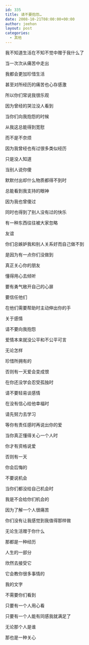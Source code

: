 ```yaml
---
id: 335
title: 请不要抱怨…
date: 2008-10-21T08:00:00+00:00
author: jeehon
layout: post
categories:
  - 其他
---
```

我不知道生活在不知不觉中赠于我什么了
  
当一次次从痛苦中走出
  
我都会更加珍惜生活
  
甚至对所经历的痛苦也心存感激
  
所以你们常说我很乐观
  
因为曾经的哭泣没人看到
  
当你们向我抱怨的时候
  
从我这总能得到宽慰
  
而不是不奈烦
  
因为我曾经也有过很多类似经历
  
只是没人知道
  
当别人说你傻
  
默默付出却什么物质都得不到时
  
总能看到我支持的眼神
  
因为我也曾傻过
  
同时也得到了别人没有过的快乐
  
有一种东西往往被大家忽略
  
友谊
  
你们总嫉妒我和别人关系好而自己做不到
  
是因为有一点你们没做到
  
真正关心你的朋友
  
懂得用心去倾听
  
要有勇气敞开自己的心扉
  
要信任他们
  
在他们需要帮助时主动伸出你的手
  
关于感情
  
请不要向我抱怨
  
爱情本来就没公平和不公平可言
  
无论怎样
  
珍惜所拥有的
  
否则有一天爱会变成恨
  
在你还没学会忍受孤独时
  
请不要轻易谈感情
  
在没有信心给他幸福时
  
请先努力去学习
  
等你有责任感时再说出你的爱
  
当你真正懂得关心一个人时
  
你才有资格说爱
  
否则有一天
  
你会后悔的
  
不要说机会
  
当你们都没给自己机会时
  
我是不会给你们机会的
  
因为了解一个人很痛苦
  
你们没有让我感觉到我值得那样做
  
无论生活赠于你什么
  
那都是一种经历
  
人生的一部分
  
欣然去接受它
  
它会教你很多事情的
  
我的文字
  
不需要你们看到
  
只要有一个人用心看
  
只要有一个人能有同感我就满足了
  
无论那个人是谁
  
那也是一种关心